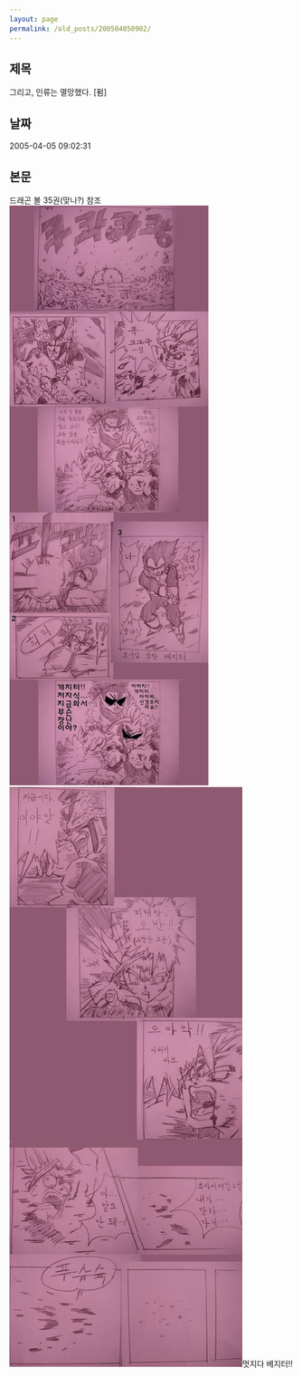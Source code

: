 ```yaml
---
layout: page
permalink: /old_posts/200504050902/
---
```


## 제목
그리고, 인류는 멸망했다. [펌]

## 날짜
2005-04-05 09:02:31

## 본문
드래곤 볼 35권(맞나?) 참조![c0003499_8581861.jpg](200504050902/c0003499_8581861.jpg)![c0003499_8583648.jpg](200504050902/c0003499_8583648.jpg)멋지다 베지터!!